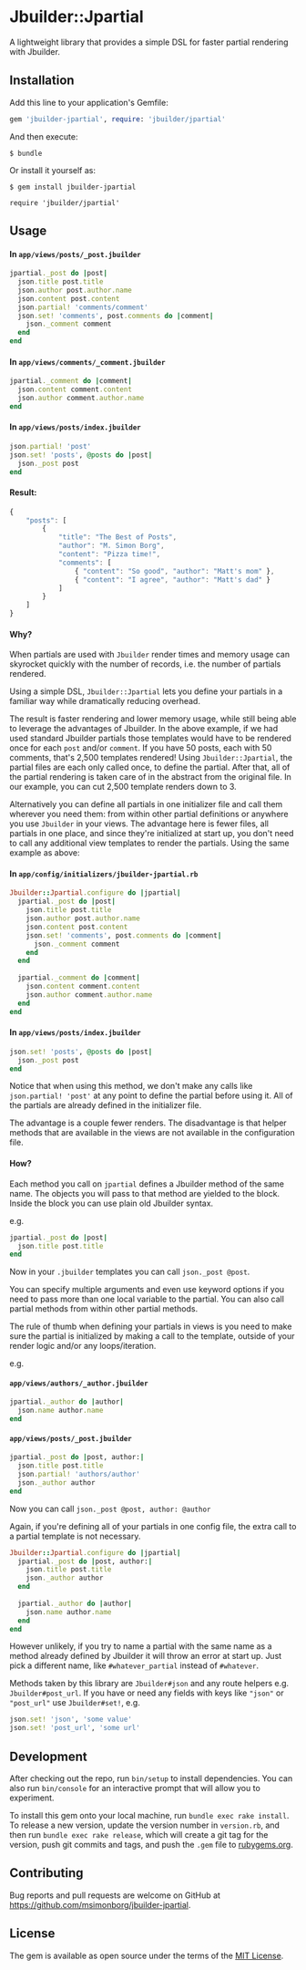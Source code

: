 # Jbuilder::Jpartial

A lightweight library that provides a simple DSL for faster partial rendering with Jbuilder.

## Installation

Add this line to your application's Gemfile:

```ruby
gem 'jbuilder-jpartial', require: 'jbuilder/jpartial'
```

And then execute:

    $ bundle

Or install it yourself as:

    $ gem install jbuilder-jpartial
    
    require 'jbuilder/jpartial'

## Usage

#### In `app/views/posts/_post.jbuilder`

```ruby
jpartial._post do |post|
  json.title post.title
  json.author post.author.name
  json.content post.content
  json.partial! 'comments/comment'
  json.set! 'comments', post.comments do |comment|
    json._comment comment
  end
end
```

#### In `app/views/comments/_comment.jbuilder`
```ruby
jpartial._comment do |comment|
  json.content comment.content
  json.author comment.author.name
end
```

#### In `app/views/posts/index.jbuilder`

```ruby
json.partial! 'post'
json.set! 'posts', @posts do |post|
  json._post post
end
```

#### Result:
```js
{
    "posts": [
        {
            "title": "The Best of Posts",
            "author": "M. Simon Borg",
            "content": "Pizza time!",
            "comments": [
                { "content": "So good", "author": "Matt's mom" },
                { "content": "I agree", "author": "Matt's dad" }
            ]
        }
    ]   
}
```
#### Why?
When partials are used with `Jbuilder` render times and memory usage can skyrocket quickly with the number of records, i.e. the number of partials rendered.

Using a simple DSL, `Jbuilder::Jpartial` lets you define your partials in a familiar way while dramatically reducing overhead. 

The result is faster rendering and lower memory usage, while still being able to leverage the advantages of Jbuilder. In the above example, if we had used standard Jbuilder partials those templates would have to be rendered once for each `post` and/or `comment`. If you have 50 posts, each with 50 comments, that's 2,500 templates rendered! Using `Jbuilder::Jpartial`, the partial files are each only called once, to define the partial. After that, all of the partial rendering is taken care of in the abstract from the original file. In our example, you can cut 2,500 template renders down to 3.

Alternatively you can define all partials in one initializer file and call them wherever you need them: from within other partial definitions or anywhere you use `Jbuilder` in your views. The advantage here is fewer files, all partials in one place, and since they're initialized at start up, you don't need to call any additional view templates to render the partials. Using the same example as above:

#### In `app/config/initializers/jbuilder-jpartial.rb`
```ruby
Jbuilder::Jpartial.configure do |jpartial|
  jpartial._post do |post|
    json.title post.title
    json.author post.author.name
    json.content post.content
    json.set! 'comments', post.comments do |comment|
      json._comment comment
    end
  end
  
  jpartial._comment do |comment|
    json.content comment.content
    json.author comment.author.name
  end
end
```

#### In `app/views/posts/index.jbuilder`
```ruby
json.set! 'posts', @posts do |post|
  json._post post
end
```

Notice that when using this method, we don't make any calls like `json.partial! 'post'` at any point to define the partial before using it. All of the partials are already defined in the initializer file.

The advantage is a couple fewer renders. The disadvantage is that helper methods that are available in the views are not available in the configuration file.

#### How?
Each method you call on `jpartial`  defines a Jbuilder method of the same name. The objects you will pass to that method are yielded to the block. Inside the block you can use plain old Jbuilder syntax.

e.g.

```ruby
jpartial._post do |post|
  json.title post.title
end
```

Now in your `.jbuilder` templates you can call `json._post @post`.

You can specify multiple arguments and even use keyword options if you need to pass more than one local variable to the partial. You can also call partial methods from within other partial methods.

The rule of thumb when defining your partials in views is you need to make sure the partial is initialized by making a call to the template, outside of your render logic and/or any loops/iteration.

e.g.

#### `app/views/authors/_author.jbuilder`
```ruby
jpartial._author do |author|
  json.name author.name
end
```

#### `app/views/posts/_post.jbuilder`
```ruby
jpartial._post do |post, author:|
  json.title post.title
  json.partial! 'authors/author'
  json._author author
end
```

Now you can call `json._post @post, author: @author`

Again, if you're defining all of your partials in one config file, the extra call to a partial template is not necessary.

```ruby
Jbuilder::Jpartial.configure do |jpartial|
  jpartial._post do |post, author:|
    json.title post.title
    json._author author
  end
  
  jpartial._author do |author|
    json.name author.name
  end
end
```

However unlikely, if you try to name a partial with the same name as a method already defined by Jbuilder it will throw an error at start up. Just pick a different name, like `#whatever_partial` instead of `#whatever`.

Methods taken by this library are `Jbuilder#json` and any route helpers e.g. `Jbuilder#post_url`. If you have or need any fields with keys like `"json"` or `"post_url"` use `Jbuilder#set!`, e.g.
```ruby
json.set! 'json', 'some value'
json.set! 'post_url', 'some url'
```


## Development

After checking out the repo, run `bin/setup` to install dependencies. You can also run `bin/console` for an interactive prompt that will allow you to experiment.

To install this gem onto your local machine, run `bundle exec rake install`. To release a new version, update the version number in `version.rb`, and then run `bundle exec rake release`, which will create a git tag for the version, push git commits and tags, and push the `.gem` file to [rubygems.org](https://rubygems.org).

## Contributing

Bug reports and pull requests are welcome on GitHub at https://github.com/msimonborg/jbuilder-jpartial.


## License

The gem is available as open source under the terms of the [MIT License](http://opensource.org/licenses/MIT).

